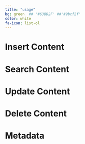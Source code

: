 ```yaml
---
title: "usage"
bg: green  ## '#63BD2F' ##'#9bcf2f'
color: white
fa-icon: list-ol
---
```


# Insert Content

# Search Content

# Update Content

# Delete Content

# Metadata